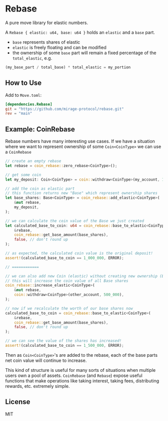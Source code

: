 # Rebase

A pure move library for elastic numbers.

A `Rebase { elastic: u64, base: u64 }` holds an `elastic` and a `base` part.

* `base` represents shares of elastic
* `elastic` is freely floating and can be modified
* the ownership of some `base` part will remain a fixed percentage of the `total_elastic`, e.g.

```rust
(my_base_part / total_base) * total_elastic = my_portion
```
## How to Use

Add to `Move.toml`:

```toml
[dependencies.Rebase]
git = "https://github.com/mirage-protocol/rebase.git"
rev = "main"
```

## Example: CoinRebase

Rebase numbers have many interesting use cases. If we have a situation where we want to represent ownership of some `Coin<CoinType>` we can use a `CoinRebase`

```rust
// create an empty rebase
let rebase = coin_rebase::zero_rebase<CoinType>();

// get some coin
let my_deposit: Coin<CoinType> = coin::withdraw<CoinType>(my_account, 1_000_000);

// add the coin as elastic part
// this function returns new "Base" which represent ownership shares
let base_shares: Base<CoinType> = coin_rebase::add_elastic<CoinType>(
    &mut rebase,
    my_deposit,
);

// we can calculate the coin value of the Base we just created
let calculated_base_to_coin: u64 = coin_rebase::base_to_elastic<CoinType>(
    &rebase,
    coin_rebase::get_base_amount(base_shares),
    false, // don't round up
);

// as expected, the calculated coin value is the original deposit!
assert!(calculated_base_to_coin == 1_000_000, ERROR);

// ============

// we can also add new Coin (elastic) without creating new ownership (Base)
// this will increase the coin value of all Base shares
coin_rebase::increase_elastic<CoinType>(
    &mut rebase,
    coin::withdraw<CoinType>(other_account, 500_000),
);

// now if we recalculate the worth of our base shares now
calculated_base_to_coin = coin_rebase::base_to_elastic<CoinType>(
    &rebase,
    coin_rebase::get_base_amount(base_shares),
    false, // don't round up
);

// we can see the value of the shares has increased!
assert!(calculated_base_to_coin == 1_500_000, ERROR);
```

Then as `Coin<CoinType>`'s are added to the rebase, each of the base parts net coin value will continue to increase.

This kind of structure is useful for many sorts of situations when multiple users own a pool of assets. `CoinRebase` (and `Rebase`) expose useful functions that make operations like taking interest, taking fees, distributing rewards, etc. extremely simple.

## License

MIT
